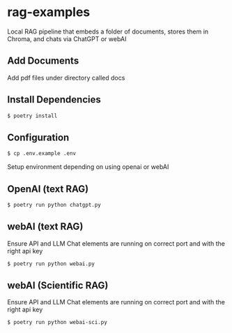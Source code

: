 # rag-examples
Local RAG pipeline that embeds a folder of documents, stores them in Chroma, and chats via ChatGPT or webAI

## Add Documents
Add pdf files under directory called docs

## Install Dependencies
```bash
$ poetry install
```

## Configuration
```bash
$ cp .env.example .env
```

Setup environment depending on using openai or webAI

## OpenAI (text RAG)
```bash
$ poetry run python chatgpt.py
```

## webAI (text RAG)
Ensure API and LLM Chat elements are running on correct port and with the right api key

```bash
$ poetry run python webai.py
```

## webAI (Scientific RAG)
Ensure API and LLM Chat elements are running on correct port and with the right api key

```bash
$ poetry run python webai-sci.py
```



